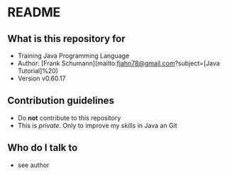 # README

## What is this repository for

*   Training Java Programming Language
*   Author: [Frank Schumann](mailto:fjahn78@gmail.com?subject=[Java Tutorial]%20)
*   Version v0.60.17

## Contribution guidelines

*   Do __not__ contribute to this repository
*   This is _private_. Only to improve my skills in Java an Git

## Who do I talk to

*   see author
